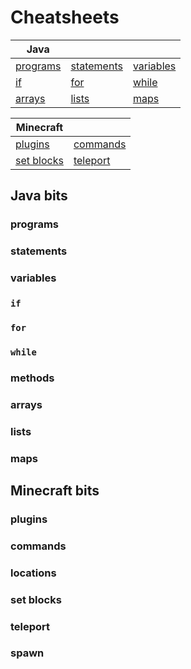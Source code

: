# Cheatsheets

Java | &nbsp;| |
--- | --- | --- | 
[programs](#programs) | [statements](#statements) | [variables](#variables) | [methods](#methods)
 [if](#if) | [for](#for) | [while](#while) 
 [arrays](#arrays) | [lists](#lists) | [maps](#maps)
 
 
 Minecraft | &nbsp; |
 --- | --- |
 [plugins](#plugins) | [commands](#commands) | [locations](#locations) 
 [set blocks](#set-blocks) | [teleport](#teleport) | [spawn](#spawn) 

## Java bits

### programs

### statements

### variables

### `if`

### `for`

### `while`

### methods

### arrays

### lists

### maps

## Minecraft bits

###  plugins 

### commands
 
### locations
 
### set blocks 

### teleport 

### spawn 


 
 